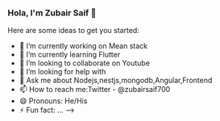 ### Hola, I'm Zubair Saif 👋

Here are some ideas to get you started:

- 🔭 I’m currently working on Mean stack
- 🌱 I’m currently learning Flutter
- 👯 I’m looking to collaborate on Youtube
- 🤔 I’m looking for help with 
- 💬 Ask me about Nodejs,nestjs,mongodb,Angular,Frontend 
- 📫 How to reach me:Twitter - @zubairsaif700
- 😄 Pronouns: He/His
- ⚡ Fun fact: ...
-->

